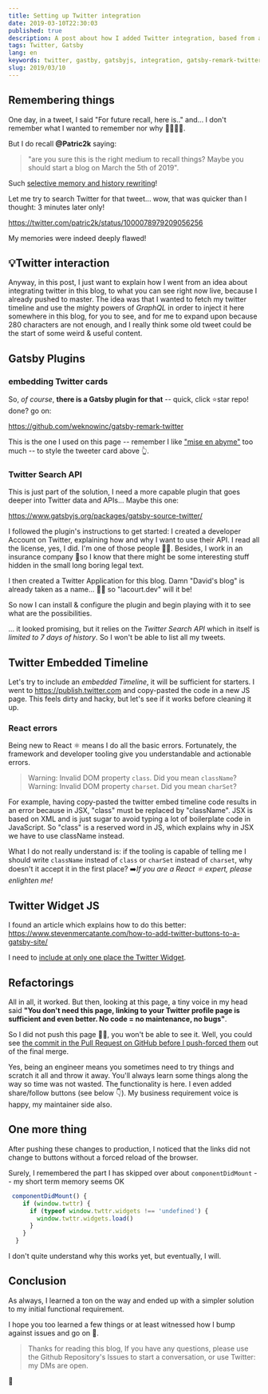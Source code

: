 ```yaml
---
title: Setting up Twitter integration
date: 2019-03-10T22:30:03
published: true
description: A post about how I added Twitter integration, based from a vague memory of an old tweet.
tags: Twitter, Gatsby
lang: en
keywords: twitter, gastby, gatsbyjs, integration, gatsby-remark-twitter, gatsby-source-twitter
slug: 2019/03/10
---
```

<script>
  import AddTwitterWidgetScript from '$lib/components/AddTwitterWidgetScript.svelte';
</script>

<AddTwitterWidgetScript />

## Remembering things

One day, in a tweet, I said "For future recall, here is.." and... I don't remember what I wanted to remember nor why 🤷‍♂️🤦‍♂️.

But I do recall **@Patric2k** saying:
> "are you sure this is the right medium to recall things? Maybe you should start a blog on March the 5th of 2019".

Such [selective memory and history rewriting](/future/bias-of-using-too-much-biases)!

Let me try to search Twitter for that tweet... wow, that was quicker than I thought: 3 minutes later only!

https://twitter.com/patric2k/status/1000078979209056256

My memories were indeed deeply flawed!

## 💡Twitter interaction

Anyway, in this post, I just want to explain how I went from an idea about integrating twitter in this blog, to what you can see right now live, because I already pushed to master.
The idea was that I wanted to fetch my twitter timeline and use the mighty powers of *GraphQL* in order to inject it here somewhere in this blog, for you to see, and for me to expand upon because 280 characters are not enough, and I really think some old tweet could be the start of some weird & useful content.

## Gatsby Plugins

### embedding Twitter cards

So, *of course*, **there is a Gatsby plugin for that** -- quick, click ⭐️star repo! done? go on:

https://github.com/weknowinc/gatsby-remark-twitter

This is the one I used on this page -- remember I like ["mise en abyme"](https://en.wikipedia.org/wiki/Mise_en_abyme) too much -- to style the tweeter card above 👆.

### Twitter Search API

This is just part of the solution, I need a more capable plugin that goes deeper into Twitter data and APIs... Maybe this one:

https://www.gatsbyjs.org/packages/gatsby-source-twitter/

I followed the plugin's instructions to get started: I created a developer Account on Twitter, explaining how and why I want to use their API.
I read all the license, yes, I did. I'm one of those people 🕵️‍♂️. Besides, I work in an insurance company 🧐so I know that there might be some interesting stuff hidden in the small long boring legal text.

I then created a Twitter Application for this blog. Damn "David's blog" is already taken as a name... 🤦‍♂️ so "lacourt.dev" will it be!

So now I can install & configure the plugin and begin playing with it to see what are the possibilities.

... it looked promising, but it relies on the *Twitter Search API* which in itself is *limited to 7 days of history*. So I won't be able to list all my tweets.

## Twitter Embedded Timeline

Let's try to include an *embedded Timeline*, it will be sufficient for starters.
I went to https://publish.twitter.com and copy-pasted the code in a new JS page. This feels dirty and hacky, but let's see if it works before cleaning it up.

### React errors

Being new to React ⚛︎ means I do all the basic errors. Fortunately, the framework and developer tooling give you understandable and actionable errors.

> Warning: Invalid DOM property `class`. Did you mean `className`?
> Warning: Invalid DOM property `charset`. Did you mean `charSet`?

For example, having copy-pasted the twitter embed timeline code results in an error because in JSX, "class" must be replaced by "className". JSX is based on XML and is just sugar to avoid typing a lot of boilerplate code in JavaScript. So "class" is a reserved word in JS, which explains why in JSX we have to use className instead.

What I do not really understand is:
if the tooling is capable of telling me I should write `className` instead of `class` or `charSet` instead of `charset`, why doesn't it accept it in the first place?
➡️*If you are a React ⚛️ expert, please enlighten me!*

## Twitter Widget JS

I found an article which explains how to do this better:
https://www.stevenmercatante.com/how-to-add-twitter-buttons-to-a-gatsby-site/

I need to [include at only one place the Twitter Widget](https://developer.twitter.com/en/docs/twitter-for-websites/javascript-api/guides/set-up-twitter-for-websites).

## Refactorings

All in all, it worked. But then, looking at this page, a tiny voice in my head said **"You don't need this page, linking to your Twitter profile page is sufficient and even better. No code = no maintenance, no bugs"**.

So I did not push this page 🤷‍♂️, you won't be able to see it. Well, you could see [the commit in the Pull Request on GitHub before I push-forced them](https://github.com/doppelganger9/blog/commit/b7af093350cbc4a880584c1307626ab0aba863f0) out of the final merge.

Yes, being an engineer means you sometimes need to try things and scratch it all and throw it away. You'll always learn some things along the way so time was not wasted. The functionality is here. I even added share/follow buttons (see below 👇). My business requirement voice is happy, my maintainer side also.

## One more thing

After pushing these changes to production, I noticed that the links did not change to buttons without a forced reload of the browser.

Surely, I remembered the part I has skipped over about `componentDidMount` -- my short term memory seems OK

```javascript
 componentDidMount() {
    if (window.twttr) {
      if (typeof window.twttr.widgets !== 'undefined') {
        window.twttr.widgets.load()
      }
    }
  }
```

I don't quite understand why this works yet, but eventually, I will.

## Conclusion

As always, I learned a ton on the way and ended up with a simpler solution to my initial functional requirement.

I hope you too learned a few things or at least witnessed how I bump against issues and go on 🤣.

> Thanks for reading this blog, If you have any questions, please use the Github Repository's Issues to start a conversation, or use Twitter: my DMs are open.

👋
